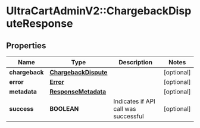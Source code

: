 # UltraCartAdminV2::ChargebackDisputeResponse

## Properties
Name | Type | Description | Notes
------------ | ------------- | ------------- | -------------
**chargeback** | [**ChargebackDispute**](ChargebackDispute.md) |  | [optional] 
**error** | [**Error**](Error.md) |  | [optional] 
**metadata** | [**ResponseMetadata**](ResponseMetadata.md) |  | [optional] 
**success** | **BOOLEAN** | Indicates if API call was successful | [optional] 


